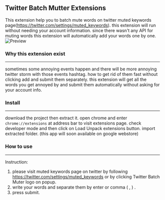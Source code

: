 ## Twitter Batch Mutter Extensions 

This extension help you to batch mute words on twitter muted keywords page(https://twitter.com/settings/muted_keywords).
this extension will run without needing your account information. since there wasn't any API for muting words this extension will automatically add your words one by one.
![Preview](https://image.ibb.co/jwNXSc/Twitter_batch_muter_desc.gif)

### Why this extension exist
---------
sometimes some annoying events happen and there will be more annoying twitter storm with those events hashtag. how to get rid of them fast without clicking add and submit them separately. this extension will get all the words you get annoyed by and submit them automatically without asking for your account info.

### Install
---------
download the project then extract it. open chrome and enter `chrome://extensions` at address bar to visit extensions page.
check developer mode and then click on Load Unpack extensions button. import extracted folder.
(this app will soon  available on google webstore)
### How to use
------
Instruction:

 1. please visit muted keywords page on twitter by following
    https://twitter.com/settings/muted_keywords or by clicking Twitter Batch Muter logo on popup.
 2. write your words and separate them by enter or comma ( , ) .
 3. press submit.
